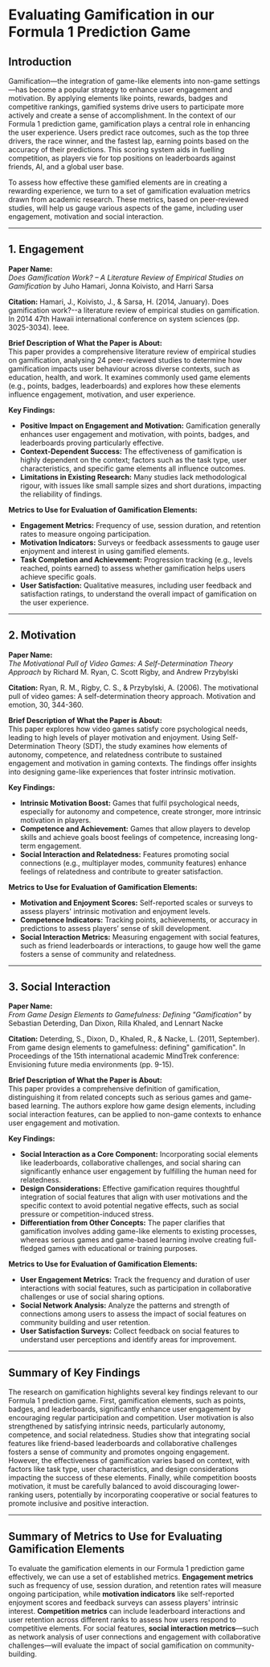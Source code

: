 # Evaluating Gamification in our Formula 1 Prediction Game

## Introduction

Gamification—the integration of game-like elements into non-game settings—has become a popular strategy to enhance user engagement and motivation. By applying elements like points, rewards, badges and competitive rankings, gamified systems drive users to participate more actively and create a sense of accomplishment. In the context of our Formula 1 prediction game, gamification plays a central role in enhancing the user experience. Users predict race outcomes, such as the top three drivers, the race winner, and the fastest lap, earning points based on the accuracy of their predictions. This scoring system aids in fuelling competition, as players vie for top positions on leaderboards against friends, AI, and a global user base.

To assess how effective these gamified elements are in creating a rewarding experience, we turn to a set of gamification evaluation metrics drawn from academic research. These metrics, based on peer-reviewed studies, will help us gauge various aspects of the game, including user engagement, motivation and social interaction.

---

## 1. Engagement

**Paper Name:**  
*Does Gamification Work? – A Literature Review of Empirical Studies on Gamification* by Juho Hamari, Jonna Koivisto, and Harri Sarsa

**Citation:**
Hamari, J., Koivisto, J., & Sarsa, H. (2014, January). Does gamification work?--a literature review of empirical studies on gamification. In 2014 47th Hawaii international conference on system sciences (pp. 3025-3034). Ieee.

**Brief Description of What the Paper is About:**  
This paper provides a comprehensive literature review of empirical studies on gamification, analysing 24 peer-reviewed studies to determine how gamification impacts user behaviour across diverse contexts, such as education, health, and work. It examines commonly used game elements (e.g., points, badges, leaderboards) and explores how these elements influence engagement, motivation, and user experience.

**Key Findings:**  
- **Positive Impact on Engagement and Motivation:** Gamification generally enhances user engagement and motivation, with points, badges, and leaderboards proving particularly effective.
- **Context-Dependent Success:** The effectiveness of gamification is highly dependent on the context; factors such as the task type, user characteristics, and specific game elements all influence outcomes.
- **Limitations in Existing Research:** Many studies lack methodological rigour, with issues like small sample sizes and short durations, impacting the reliability of findings.

**Metrics to Use for Evaluation of Gamification Elements:**  
- **Engagement Metrics:** Frequency of use, session duration, and retention rates to measure ongoing participation.
- **Motivation Indicators:** Surveys or feedback assessments to gauge user enjoyment and interest in using gamified elements.
- **Task Completion and Achievement:** Progression tracking (e.g., levels reached, points earned) to assess whether gamification helps users achieve specific goals.
- **User Satisfaction:** Qualitative measures, including user feedback and satisfaction ratings, to understand the overall impact of gamification on the user experience.

---

## 2. Motivation

**Paper Name:**  
*The Motivational Pull of Video Games: A Self-Determination Theory Approach* by Richard M. Ryan, C. Scott Rigby, and Andrew Przybylski

**Citation:**
Ryan, R. M., Rigby, C. S., & Przybylski, A. (2006). The motivational pull of video games: A self-determination theory approach. Motivation and emotion, 30, 344-360.

**Brief Description of What the Paper is About:**  
This paper explores how video games satisfy core psychological needs, leading to high levels of player motivation and enjoyment. Using Self-Determination Theory (SDT), the study examines how elements of autonomy, competence, and relatedness contribute to sustained engagement and motivation in gaming contexts. The findings offer insights into designing game-like experiences that foster intrinsic motivation.

**Key Findings:**  
- **Intrinsic Motivation Boost:** Games that fulfil psychological needs, especially for autonomy and competence, create stronger, more intrinsic motivation in players.
- **Competence and Achievement:** Games that allow players to develop skills and achieve goals boost feelings of competence, increasing long-term engagement.
- **Social Interaction and Relatedness:** Features promoting social connections (e.g., multiplayer modes, community features) enhance feelings of relatedness and contribute to greater satisfaction.

**Metrics to Use for Evaluation of Gamification Elements:**  
- **Motivation and Enjoyment Scores:** Self-reported scales or surveys to assess players' intrinsic motivation and enjoyment levels.
- **Competence Indicators:** Tracking points, achievements, or accuracy in predictions to assess players’ sense of skill development.
- **Social Interaction Metrics:** Measuring engagement with social features, such as friend leaderboards or interactions, to gauge how well the game fosters a sense of community and relatedness.

---

## 3. Social Interaction

**Paper Name:**  
*From Game Design Elements to Gamefulness: Defining "Gamification"* by Sebastian Deterding, Dan Dixon, Rilla Khaled, and Lennart Nacke

**Citation:**
Deterding, S., Dixon, D., Khaled, R., & Nacke, L. (2011, September). From game design elements to gamefulness: defining" gamification". In Proceedings of the 15th international academic MindTrek conference: Envisioning future media environments (pp. 9-15).

**Brief Description of What the Paper is About:**  
This paper provides a comprehensive definition of gamification, distinguishing it from related concepts such as serious games and game-based learning. The authors explore how game design elements, including social interaction features, can be applied to non-game contexts to enhance user engagement and motivation.

**Key Findings:**  
- **Social Interaction as a Core Component:** Incorporating social elements like leaderboards, collaborative challenges, and social sharing can significantly enhance user engagement by fulfilling the human need for relatedness.
- **Design Considerations:** Effective gamification requires thoughtful integration of social features that align with user motivations and the specific context to avoid potential negative effects, such as social pressure or competition-induced stress.
- **Differentiation from Other Concepts:** The paper clarifies that gamification involves adding game-like elements to existing processes, whereas serious games and game-based learning involve creating full-fledged games with educational or training purposes.

**Metrics to Use for Evaluation of Gamification Elements:**  
- **User Engagement Metrics:** Track the frequency and duration of user interactions with social features, such as participation in collaborative challenges or use of social sharing options.
- **Social Network Analysis:** Analyze the patterns and strength of connections among users to assess the impact of social features on community building and user retention.
- **User Satisfaction Surveys:** Collect feedback on social features to understand user perceptions and identify areas for improvement.

---

## Summary of Key Findings

The research on gamification highlights several key findings relevant to our Formula 1 prediction game. First, gamification elements, such as points, badges, and leaderboards, significantly enhance user engagement by encouraging regular participation and competition. User motivation is also strengthened by satisfying intrinsic needs, particularly autonomy, competence, and social relatedness. Studies show that integrating social features like friend-based leaderboards and collaborative challenges fosters a sense of community and promotes ongoing engagement. However, the effectiveness of gamification varies based on context, with factors like task type, user characteristics, and design considerations impacting the success of these elements. Finally, while competition boosts motivation, it must be carefully balanced to avoid discouraging lower-ranking users, potentially by incorporating cooperative or social features to promote inclusive and positive interaction.

---

## Summary of Metrics to Use for Evaluating Gamification Elements

To evaluate the gamification elements in our Formula 1 prediction game effectively, we can use a set of established metrics. **Engagement metrics** such as frequency of use, session duration, and retention rates will measure ongoing participation, while **motivation indicators** like self-reported enjoyment scores and feedback surveys can assess players' intrinsic interest. **Competition metrics** can include leaderboard interactions and user retention across different ranks to assess how users respond to competitive elements. For social features, **social interaction metrics**—such as network analysis of user connections and engagement with collaborative challenges—will evaluate the impact of social gamification on community-building.